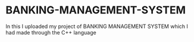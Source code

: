# BANKING-MANAGEMENT-SYSTEM
In this I uploaded my project of BANKING MANAGEMENT SYSTEM which I had made through the C++ language
